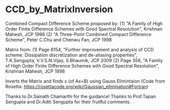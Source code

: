 # CCD_by_MatrixInversion
Combined Compact Difference Scheme proposed by:
(1) "A Family of High Order Finite Difference Schemes with Good Spectral Resolution", Krishnan Mahesh, JCP 1998
(2) "A Three-Point Combined Compact Difference Scheme", Peter C.Chu and Chenwu Fan, JCP 1998

Matrix from:
(1) Page 6154, "Further improvement and analysis of CCD scheme: Dissipation discretization and de-aliasing properties",
T.K.Sengupta, V.V.S.N.Vijay, S.Bhaumik, JCP 2009
(2) Page 356, "A Family of High Order Finite Difference Schemes with Good Spectral Resolution", Krishnan Mahesh, JCP 1998

Inverts the Matrix and finds x (of Ax=B) using Gauss Elimintaion (Code from Rosetta: https://rosettacode.org/wiki/Gaussian_elimination#Fortran)

Thanks to Dr.Sainath Chamarthi for the guidance!
Thanks to Prof.Tapan Sengupta and Dr.Aditi Sengupta for their fruitful comments.
